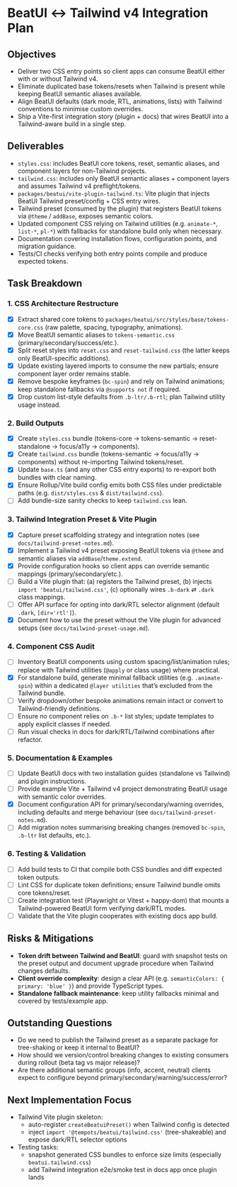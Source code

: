 # BeatUI ↔ Tailwind v4 Integration Plan

## Objectives
- Deliver two CSS entry points so client apps can consume BeatUI either with or without Tailwind v4.
- Eliminate duplicated base tokens/resets when Tailwind is present while keeping BeatUI semantic aliases available.
- Align BeatUI defaults (dark mode, RTL, animations, lists) with Tailwind conventions to minimise custom overrides.
- Ship a Vite-first integration story (plugin + docs) that wires BeatUI into a Tailwind-aware build in a single step.

## Deliverables
- `styles.css`: includes BeatUI core tokens, reset, semantic aliases, and component layers for non-Tailwind projects.
- `tailwind.css`: includes only BeatUI semantic aliases + component layers and assumes Tailwind v4 preflight/tokens.
- `packages/beatui/vite-plugin-tailwind.ts`: Vite plugin that injects BeatUI Tailwind preset/config + CSS entry wires.
- Tailwind preset (consumed by the plugin) that registers BeatUI tokens via `@theme` / `addBase`, exposes semantic colors.
- Updated component CSS relying on Tailwind utilities (e.g. `animate-*`, `list-*`, `pl-*`) with fallbacks for standalone build only when necessary.
- Documentation covering installation flows, configuration points, and migration guidance.
- Tests/CI checks verifying both entry points compile and produce expected tokens.

## Task Breakdown

### 1. CSS Architecture Restructure
- [x] Extract shared core tokens to `packages/beatui/src/styles/base/tokens-core.css` (raw palette, spacing, typography, animations).
- [x] Move BeatUI semantic aliases to `tokens-semantic.css` (primary/secondary/success/etc.).
- [x] Split reset styles into `reset.css` and `reset-tailwind.css` (the latter keeps only BeatUI-specific additions).
- [x] Update existing layered imports to consume the new partials; ensure component layer order remains stable.
- [x] Remove bespoke keyframes (`bc-spin`) and rely on Tailwind animations; keep standalone fallbacks via `@supports not` if required.
- [x] Drop custom list-style defaults from `.b-ltr/.b-rtl`; plan Tailwind utility usage instead.

### 2. Build Outputs
- [x] Create `styles.css` bundle (tokens-core → tokens-semantic → reset-standalone → focus/a11y → components).
- [x] Create `tailwind.css` bundle (tokens-semantic → focus/a11y → components) without re-importing Tailwind tokens/reset.
- [x] Update `base.ts` (and any other CSS entry exports) to re-export both bundles with clear naming.
- [x] Ensure Rollup/Vite build config emits both CSS files under predictable paths (e.g. `dist/styles.css` & `dist/tailwind.css`).
- [ ] Add bundle-size sanity checks to keep `tailwind.css` lean.

### 3. Tailwind Integration Preset & Vite Plugin
- [x] Capture preset scaffolding strategy and integration notes (see `docs/tailwind-preset-notes.md`).
- [x] Implement a Tailwind v4 preset exposing BeatUI tokens via `@theme` and semantic aliases via `addBase`/`theme.extend`.
- [x] Provide configuration hooks so client apps can override semantic mappings (primary/secondary/etc.).
- [ ] Build a Vite plugin that: (a) registers the Tailwind preset, (b) injects `import 'beatui/tailwind.css'`, (c) optionally wires `.b-dark` ⇄ `.dark` class mappings.
- [ ] Offer API surface for opting into dark/RTL selector alignment (default `.dark`, `[dir='rtl']`).
- [x] Document how to use the preset without the Vite plugin for advanced setups (see `docs/tailwind-preset-usage.md`).

### 4. Component CSS Audit
- [ ] Inventory BeatUI components using custom spacing/list/animation rules; replace with Tailwind utilities (`@apply` or class usage) where practical.
- [x] For standalone build, generate minimal fallback utilities (e.g. `.animate-spin`) within a dedicated `@layer utilities` that’s excluded from the Tailwind bundle.
- [ ] Verify dropdown/other bespoke animations remain intact or convert to Tailwind-friendly definitions.
- [ ] Ensure no component relies on `.b-*` list styles; update templates to apply explicit classes if needed.
- [ ] Run visual checks in docs for dark/RTL/Tailwind combinations after refactor.

### 5. Documentation & Examples
- [ ] Update BeatUI docs with two installation guides (standalone vs Tailwind) and plugin instructions.
- [ ] Provide example Vite + Tailwind v4 project demonstrating BeatUI usage with semantic color overrides.
- [x] Document configuration API for primary/secondary/warning overrides, including defaults and merge behaviour (see `docs/tailwind-preset-notes.md`).
- [ ] Add migration notes summarising breaking changes (removed `bc-spin`, `.b-ltr` list defaults, etc.).

### 6. Testing & Validation
- [ ] Add build tests to CI that compile both CSS bundles and diff expected token outputs.
- [ ] Lint CSS for duplicate token definitions; ensure Tailwind bundle omits core tokens/reset.
- [ ] Create integration test (Playwright or Vitest + happy-dom) that mounts a Tailwind-powered BeatUI form verifying dark/RTL modes.
- [ ] Validate that the Vite plugin cooperates with existing docs app build.

## Risks & Mitigations
- **Token drift between Tailwind and BeatUI**: guard with snapshot tests on the preset output and document upgrade procedure when Tailwind changes defaults.
- **Client override complexity**: design a clear API (e.g. `semanticColors: { primary: 'blue' }`) and provide TypeScript types.
- **Standalone fallback maintenance**: keep utility fallbacks minimal and covered by tests/example app.

## Outstanding Questions
- Do we need to publish the Tailwind preset as a separate package for tree-shaking or keep it internal to BeatUI?
- How should we version/control breaking changes to existing consumers during rollout (beta tag vs major release)?
- Are there additional semantic groups (info, accent, neutral) clients expect to configure beyond primary/secondary/warning/success/error?

## Next Implementation Focus
- Tailwind Vite plugin skeleton:
  - auto-register `createBeatuiPreset()` when Tailwind config is detected
  - inject `import '@tempots/beatui/tailwind.css'` (tree-shakeable) and expose dark/RTL selector options
- Testing tasks:
  - snapshot generated CSS bundles to enforce size limits (especially `beatui.tailwind.css`)
  - add Tailwind integration e2e/smoke test in docs app once plugin lands
